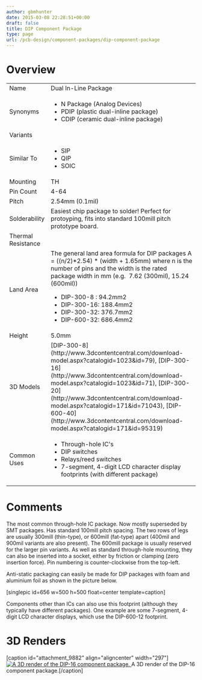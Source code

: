 ```yaml
---
author: gbmhunter
date: 2015-03-08 22:28:51+00:00
draft: false
title: DIP Component Package
type: page
url: /pcb-design/component-packages/dip-component-package
---
```


# Overview


<table >
<tbody >
<tr >

<td >Name
</td>

<td >Dual In-Line Package
</td>
</tr>
<tr >

<td >Synonyms
</td>

<td >



  * N Package (Analog Devices)
  * PDIP (plastic dual-inline package)
  * CDIP (ceramic dual-inline package)


</td>
</tr>
<tr >

<td >Variants
</td>

<td > 
</td>
</tr>
<tr >

<td >Similar To
</td>

<td >



  * SIP
  * QIP
  * SOIC


</td>
</tr>
<tr >

<td >Mounting
</td>

<td >TH
</td>
</tr>
<tr >

<td >Pin Count
</td>

<td >4-64
</td>
</tr>
<tr >

<td >Pitch
</td>

<td >2.54mm (0.1mil)
</td>
</tr>
<tr >

<td >Solderability
</td>

<td >Easiest chip package to solder! Perfect for protoyping, fits into standard 100mill pitch prototype board.
</td>
</tr>
<tr >

<td >Thermal Resistance
</td>

<td > 
</td>
</tr>
<tr >

<td >Land Area
</td>

<td >The general land area formula for DIP packages A = ((n/2)*2.54) * (width + 1.65mm)  
where n is the number of pins and the width is the rated package width in mm (e.g.  7.62 (300mil), 15.24 (600mil)) 



  * DIP-300-8 : 94.2mm2
  * DIP-300-16: 188.4mm2
  * DIP-300-32: 376.7mm2
  * DIP-600-32: 686.4mm2


</td>
</tr>
<tr >

<td >Height
</td>

<td >5.0mm
</td>
</tr>
<tr >

<td >3D Models
</td>

<td >[DIP-300-8](http://www.3dcontentcentral.com/download-model.aspx?catalogid=1023&id=79), [DIP-300-16](http://www.3dcontentcentral.com/download-model.aspx?catalogid=1023&id=71), [DIP-300-20](http://www.3dcontentcentral.com/download-model.aspx?catalogid=171&id=71043), [DIP-600-40](http://www.3dcontentcentral.com/download-model.aspx?catalogid=171&id=95319)
</td>
</tr>
<tr >

<td >Common Uses
</td>

<td >



  * Through-hole IC's
  * DIP switches
  * Relays/reed switches
  * 7-segment, 4-digit LCD character display footprints (with different package)


</td>
</tr>
</tbody>
</table>


# **Comments**




The most common through-hole IC package. Now mostly superseded by SMT packages. Has standard 100mill pitch spacing. The two rows of legs are usually 300mill (thin-type), or 600mill (fat-type) apart (400mil and 900mil variants are also present). The 600mill package is usually reserved for the larger pin variants. As well as standard through-hole mounting, they can also be inserted into a socket, either by friction or clamping (zero insertion force). Pin numbering is counter-clockwise from the top-left.




Anti-static packaging can easily be made for DIP packages with foam and aluminium foil as shown in the picture below.




[singlepic id=656 w=500 h=500 float=center template=caption]




Components other than ICs can also use this footprint (although they typically have different packages). One example are some 7-segment, 4-digit LCD character displays, which use the DIP-600-12 footprint.




# 3D Renders


[caption id="attachment_9882" align="aligncenter" width="297"][![A 3D render of the DIP-16 component package.](/images/2015/03/dip-16-component-package-3d-render.jpg)
](/images/2015/03/dip-16-component-package-3d-render.jpg) A 3D render of the DIP-16 component package.[/caption]
